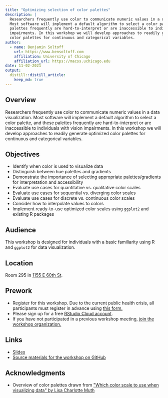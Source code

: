 ```yaml
---
title: "Optimizing selection of color palettes"
description: |
  Researchers frequently use color to communicate numeric values in a data visualization.
  Most software will implement a default algorithm to select a color palette, and these
  palettes frequently are hard-to-interpret or are inaccessible to individuals with vision
  impairments. In this workshop we will develop approaches to readily generate optimized
  color palettes for continuous and categorical variables.
author:
  - name: Benjamin Soltoff
    url: https://www.bensoltoff.com
    affiliation: University of Chicago
    affiliation_url: https://macss.uchicago.edu
date: 11-02-2021
output:
  distill::distill_article:
    keep_md: true
---
```




## Overview

Researchers frequently use color to communicate numeric values in a data visualization. Most software will implement a default algorithm to select a color palette, and these palettes frequently are hard-to-interpret or are inaccessible to individuals with vision impairments. In this workshop we will develop approaches to readily generate optimized color palettes for continuous and categorical variables.

## Objectives

- Identify when color is used to visualize data
- Distinguish between hue palettes and gradients
- Demonstrate the importance of selecting appropriate palettes/gradients for interpretation and accessibility
- Evaluate use cases for quantitative vs. qualitative color scales
- Evaluate use cases for sequential vs. diverging color scales
- Evaluate use cases for discrete vs. continuous color scales
- Consider how to interpolate values to colors
- Implement ready-to-use optimized color scales using `ggplot2` and existing R packages

## Audience

This workshop is designed for individuals with a basic familiarity using R and `ggplot2` for data visualization.

## Location

Room 295 in [1155 E 60th St](https://goo.gl/maps/7n7wDsd9mjnfRBtR8).

## Prework

- Register for this workshop. Due to the current public health crisis, all participants must register in advance using [this form.](https://forms.gle/7JEkgjoiGEnM2MGu5)
- Please sign up for a free [RStudio Cloud account](https://rstudio.cloud).
- If you have not participated in a previous workshop meeting, [join the workshop organization.](https://rstudio.cloud/spaces/177434/join?access_code=cGV7c0V8%2Bpr0kFC5NkOX%2FgxNNhIm3PchWX1CjdBf)

## Links

- [Slides](https://css-skills.github.io/choosing-colors/slides/)
- [Source materials for the workshop on GitHub](https://github.com/css-skills/choosing-colors)

## Acknowledgments

- Overview of color palettes drawn from ["Which color scale to use when visualizing data" by Lisa Charlotte Muth](https://blog.datawrapper.de/which-color-scale-to-use-in-data-vis/)
```{.r .distill-force-highlighting-css}
```

